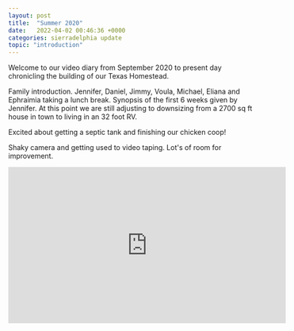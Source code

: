 ```yaml
---
layout: post
title:  "Summer 2020"
date:   2022-04-02 00:46:36 +0000
categories: sierradelphia update
topic: "introduction"
---
```

Welcome to our video diary from September 2020 to present day chronicling the building of our Texas Homestead.

Family introduction. Jennifer, Daniel, Jimmy, Voula, Michael, Eliana and Ephraimia taking a lunch break.
Synopsis of the first 6 weeks given by Jennifer. At this point we are still adjusting to downsizing from a 2700 sq ft house in town to living in an 32 foot RV.

Excited about getting a septic tank and finishing our chicken coop!

Shaky camera and getting used to video taping. Lot's of room for improvement.

<iframe width="560" height="315" src="https://www.youtube.com/embed/Jm926ROQQNg" title="YouTube video player" frameborder="0" allow="accelerometer; autoplay; clipboard-write; encrypted-media; gyroscope; picture-in-picture" allowfullscreen></iframe>